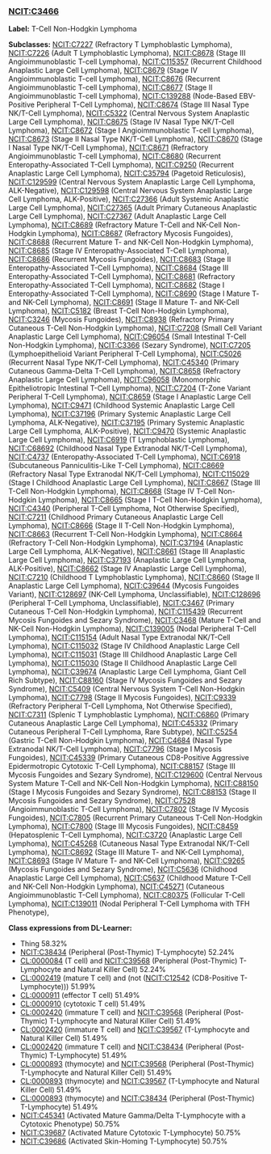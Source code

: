 
### [NCIT:C3466](http://purl.obolibrary.org/obo/NCIT_C3466)
**Label:** T-Cell Non-Hodgkin Lymphoma

**Subclasses:** [NCIT:C7227](http://purl.obolibrary.org/obo/NCIT_C7227) (Refractory T Lymphoblastic Lymphoma), [NCIT:C7226](http://purl.obolibrary.org/obo/NCIT_C7226) (Adult T Lymphoblastic Lymphoma), [NCIT:C8678](http://purl.obolibrary.org/obo/NCIT_C8678) (Stage III Angioimmunoblastic T-cell Lymphoma), [NCIT:C115357](http://purl.obolibrary.org/obo/NCIT_C115357) (Recurrent Childhood Anaplastic Large Cell Lymphoma), [NCIT:C8679](http://purl.obolibrary.org/obo/NCIT_C8679) (Stage IV Angioimmunoblastic T-cell Lymphoma), [NCIT:C8676](http://purl.obolibrary.org/obo/NCIT_C8676) (Recurrent Angioimmunoblastic T-cell Lymphoma), [NCIT:C8677](http://purl.obolibrary.org/obo/NCIT_C8677) (Stage II Angioimmunoblastic T-cell Lymphoma), [NCIT:C139288](http://purl.obolibrary.org/obo/NCIT_C139288) (Node-Based EBV-Positive Peripheral T-Cell Lymphoma), [NCIT:C8674](http://purl.obolibrary.org/obo/NCIT_C8674) (Stage III Nasal Type NK/T-Cell Lymphoma), [NCIT:C5322](http://purl.obolibrary.org/obo/NCIT_C5322) (Central Nervous System Anaplastic Large Cell Lymphoma), [NCIT:C8675](http://purl.obolibrary.org/obo/NCIT_C8675) (Stage IV Nasal Type NK/T-Cell Lymphoma), [NCIT:C8672](http://purl.obolibrary.org/obo/NCIT_C8672) (Stage I Angioimmunoblastic T-cell Lymphoma), [NCIT:C8673](http://purl.obolibrary.org/obo/NCIT_C8673) (Stage II Nasal Type NK/T-Cell Lymphoma), [NCIT:C8670](http://purl.obolibrary.org/obo/NCIT_C8670) (Stage I Nasal Type NK/T-Cell Lymphoma), [NCIT:C8671](http://purl.obolibrary.org/obo/NCIT_C8671) (Refractory Angioimmunoblastic T-cell Lymphoma), [NCIT:C8680](http://purl.obolibrary.org/obo/NCIT_C8680) (Recurrent Enteropathy-Associated T-Cell Lymphoma), [NCIT:C9250](http://purl.obolibrary.org/obo/NCIT_C9250) (Recurrent Anaplastic Large Cell Lymphoma), [NCIT:C35794](http://purl.obolibrary.org/obo/NCIT_C35794) (Pagetoid Reticulosis), [NCIT:C129599](http://purl.obolibrary.org/obo/NCIT_C129599) (Central Nervous System Anaplastic Large Cell Lymphoma, ALK-Negative), [NCIT:C129598](http://purl.obolibrary.org/obo/NCIT_C129598) (Central Nervous System Anaplastic Large Cell Lymphoma, ALK-Positive), [NCIT:C27366](http://purl.obolibrary.org/obo/NCIT_C27366) (Adult Systemic Anaplastic Large Cell Lymphoma), [NCIT:C27365](http://purl.obolibrary.org/obo/NCIT_C27365) (Adult Primary Cutaneous Anaplastic Large Cell Lymphoma), [NCIT:C27367](http://purl.obolibrary.org/obo/NCIT_C27367) (Adult Anaplastic Large Cell Lymphoma), [NCIT:C8689](http://purl.obolibrary.org/obo/NCIT_C8689) (Refractory Mature T-Cell and NK-Cell Non-Hodgkin Lymphoma), [NCIT:C8687](http://purl.obolibrary.org/obo/NCIT_C8687) (Refractory Mycosis Fungoides), [NCIT:C8688](http://purl.obolibrary.org/obo/NCIT_C8688) (Recurrent Mature T- and NK-Cell Non-Hodgkin Lymphoma), [NCIT:C8685](http://purl.obolibrary.org/obo/NCIT_C8685) (Stage IV Enteropathy-Associated T-Cell Lymphoma), [NCIT:C8686](http://purl.obolibrary.org/obo/NCIT_C8686) (Recurrent Mycosis Fungoides), [NCIT:C8683](http://purl.obolibrary.org/obo/NCIT_C8683) (Stage II Enteropathy-Associated T-Cell Lymphoma), [NCIT:C8684](http://purl.obolibrary.org/obo/NCIT_C8684) (Stage III Enteropathy-Associated T-Cell Lymphoma), [NCIT:C8681](http://purl.obolibrary.org/obo/NCIT_C8681) (Refractory Enteropathy-Associated T-Cell Lymphoma), [NCIT:C8682](http://purl.obolibrary.org/obo/NCIT_C8682) (Stage I Enteropathy-Associated T-Cell Lymphoma), [NCIT:C8690](http://purl.obolibrary.org/obo/NCIT_C8690) (Stage I Mature T- and NK-Cell Lymphoma), [NCIT:C8691](http://purl.obolibrary.org/obo/NCIT_C8691) (Stage II Mature T- and NK-Cell Lymphoma), [NCIT:C5182](http://purl.obolibrary.org/obo/NCIT_C5182) (Breast T-Cell Non-Hodgkin Lymphoma), [NCIT:C3246](http://purl.obolibrary.org/obo/NCIT_C3246) (Mycosis Fungoides), [NCIT:C8938](http://purl.obolibrary.org/obo/NCIT_C8938) (Refractory Primary Cutaneous T-Cell Non-Hodgkin Lymphoma), [NCIT:C7208](http://purl.obolibrary.org/obo/NCIT_C7208) (Small Cell Variant Anaplastic Large Cell Lymphoma), [NCIT:C96054](http://purl.obolibrary.org/obo/NCIT_C96054) (Small Intestinal T-Cell Non-Hodgkin Lymphoma), [NCIT:C3366](http://purl.obolibrary.org/obo/NCIT_C3366) (Sezary Syndrome), [NCIT:C7205](http://purl.obolibrary.org/obo/NCIT_C7205) (Lymphoepithelioid Variant Peripheral T-Cell Lymphoma), [NCIT:C5026](http://purl.obolibrary.org/obo/NCIT_C5026) (Recurrent Nasal Type NK/T-Cell Lymphoma), [NCIT:C45340](http://purl.obolibrary.org/obo/NCIT_C45340) (Primary Cutaneous Gamma-Delta T-Cell Lymphoma), [NCIT:C8658](http://purl.obolibrary.org/obo/NCIT_C8658) (Refractory Anaplastic Large Cell Lymphoma), [NCIT:C96058](http://purl.obolibrary.org/obo/NCIT_C96058) (Monomorphic Epitheliotropic Intestinal T-Cell Lymphoma), [NCIT:C7204](http://purl.obolibrary.org/obo/NCIT_C7204) (T-Zone Variant Peripheral T-Cell Lymphoma), [NCIT:C8659](http://purl.obolibrary.org/obo/NCIT_C8659) (Stage I Anaplastic Large Cell Lymphoma), [NCIT:C9471](http://purl.obolibrary.org/obo/NCIT_C9471) (Childhood Systemic Anaplastic Large Cell Lymphoma), [NCIT:C37196](http://purl.obolibrary.org/obo/NCIT_C37196) (Primary Systemic Anaplastic Large Cell Lymphoma, ALK-Negative), [NCIT:C37195](http://purl.obolibrary.org/obo/NCIT_C37195) (Primary Systemic Anaplastic Large Cell Lymphoma, ALK-Positive), [NCIT:C9470](http://purl.obolibrary.org/obo/NCIT_C9470) (Systemic Anaplastic Large Cell Lymphoma), [NCIT:C6919](http://purl.obolibrary.org/obo/NCIT_C6919) (T Lymphoblastic Lymphoma), [NCIT:C68692](http://purl.obolibrary.org/obo/NCIT_C68692) (Childhood Nasal Type Extranodal NK/T-Cell Lymphoma), [NCIT:C4737](http://purl.obolibrary.org/obo/NCIT_C4737) (Enteropathy-Associated T-Cell Lymphoma), [NCIT:C6918](http://purl.obolibrary.org/obo/NCIT_C6918) (Subcutaneous Panniculitis-Like T-Cell Lymphoma), [NCIT:C8669](http://purl.obolibrary.org/obo/NCIT_C8669) (Refractory Nasal Type Extranodal NK/T-Cell Lymphoma), [NCIT:C115029](http://purl.obolibrary.org/obo/NCIT_C115029) (Stage I Childhood Anaplastic Large Cell Lymphoma), [NCIT:C8667](http://purl.obolibrary.org/obo/NCIT_C8667) (Stage III T-Cell Non-Hodgkin Lymphoma), [NCIT:C8668](http://purl.obolibrary.org/obo/NCIT_C8668) (Stage IV T-Cell Non-Hodgkin Lymphoma), [NCIT:C8665](http://purl.obolibrary.org/obo/NCIT_C8665) (Stage I T-Cell Non-Hodgkin Lymphoma), [NCIT:C4340](http://purl.obolibrary.org/obo/NCIT_C4340) (Peripheral T-Cell Lymphoma, Not Otherwise Specified), [NCIT:C7211](http://purl.obolibrary.org/obo/NCIT_C7211) (Childhood Primary Cutaneous Anaplastic Large Cell Lymphoma), [NCIT:C8666](http://purl.obolibrary.org/obo/NCIT_C8666) (Stage II T-Cell Non-Hodgkin Lymphoma), [NCIT:C8663](http://purl.obolibrary.org/obo/NCIT_C8663) (Recurrent T-Cell Non-Hodgkin Lymphoma), [NCIT:C8664](http://purl.obolibrary.org/obo/NCIT_C8664) (Refractory T-Cell Non-Hodgkin Lymphoma), [NCIT:C37194](http://purl.obolibrary.org/obo/NCIT_C37194) (Anaplastic Large Cell Lymphoma, ALK-Negative), [NCIT:C8661](http://purl.obolibrary.org/obo/NCIT_C8661) (Stage III Anaplastic Large Cell Lymphoma), [NCIT:C37193](http://purl.obolibrary.org/obo/NCIT_C37193) (Anaplastic Large Cell Lymphoma, ALK-Positive), [NCIT:C8662](http://purl.obolibrary.org/obo/NCIT_C8662) (Stage IV Anaplastic Large Cell Lymphoma), [NCIT:C7210](http://purl.obolibrary.org/obo/NCIT_C7210) (Childhood T Lymphoblastic Lymphoma), [NCIT:C8660](http://purl.obolibrary.org/obo/NCIT_C8660) (Stage II Anaplastic Large Cell Lymphoma), [NCIT:C39644](http://purl.obolibrary.org/obo/NCIT_C39644) (Mycosis Fungoides Variant), [NCIT:C128697](http://purl.obolibrary.org/obo/NCIT_C128697) (NK-Cell Lymphoma, Unclassifiable), [NCIT:C128696](http://purl.obolibrary.org/obo/NCIT_C128696) (Peripheral T-Cell Lymphoma, Unclassifiable), [NCIT:C3467](http://purl.obolibrary.org/obo/NCIT_C3467) (Primary Cutaneous T-Cell Non-Hodgkin Lymphoma), [NCIT:C115439](http://purl.obolibrary.org/obo/NCIT_C115439) (Recurrent Mycosis Fungoides and Sezary Syndrome), [NCIT:C3468](http://purl.obolibrary.org/obo/NCIT_C3468) (Mature T-Cell and NK-Cell Non-Hodgkin Lymphoma), [NCIT:C139005](http://purl.obolibrary.org/obo/NCIT_C139005) (Nodal Peripheral T-Cell Lymphoma), [NCIT:C115154](http://purl.obolibrary.org/obo/NCIT_C115154) (Adult Nasal Type Extranodal NK/T-Cell Lymphoma), [NCIT:C115032](http://purl.obolibrary.org/obo/NCIT_C115032) (Stage IV Childhood Anaplastic Large Cell Lymphoma), [NCIT:C115031](http://purl.obolibrary.org/obo/NCIT_C115031) (Stage III Childhood Anaplastic Large Cell Lymphoma), [NCIT:C115030](http://purl.obolibrary.org/obo/NCIT_C115030) (Stage II Childhood Anaplastic Large Cell Lymphoma), [NCIT:C39674](http://purl.obolibrary.org/obo/NCIT_C39674) (Anaplastic Large Cell Lymphoma, Giant Cell Rich Subtype), [NCIT:C88160](http://purl.obolibrary.org/obo/NCIT_C88160) (Stage IV Mycosis Fungoides and Sezary Syndrome), [NCIT:C5409](http://purl.obolibrary.org/obo/NCIT_C5409) (Central Nervous System T-Cell Non-Hodgkin Lymphoma), [NCIT:C7798](http://purl.obolibrary.org/obo/NCIT_C7798) (Stage II Mycosis Fungoides), [NCIT:C9339](http://purl.obolibrary.org/obo/NCIT_C9339) (Refractory Peripheral T-Cell Lymphoma, Not Otherwise Specified), [NCIT:C7311](http://purl.obolibrary.org/obo/NCIT_C7311) (Splenic T Lymphoblastic Lymphoma), [NCIT:C6860](http://purl.obolibrary.org/obo/NCIT_C6860) (Primary Cutaneous Anaplastic Large Cell Lymphoma), [NCIT:C45332](http://purl.obolibrary.org/obo/NCIT_C45332) (Primary Cutaneous Peripheral T-Cell Lymphoma, Rare Subtype), [NCIT:C5254](http://purl.obolibrary.org/obo/NCIT_C5254) (Gastric T-Cell Non-Hodgkin Lymphoma), [NCIT:C4684](http://purl.obolibrary.org/obo/NCIT_C4684) (Nasal Type Extranodal NK/T-Cell Lymphoma), [NCIT:C7796](http://purl.obolibrary.org/obo/NCIT_C7796) (Stage I Mycosis Fungoides), [NCIT:C45339](http://purl.obolibrary.org/obo/NCIT_C45339) (Primary Cutaneous CD8-Positive Aggressive Epidermotropic Cytotoxic T-Cell Lymphoma), [NCIT:C88157](http://purl.obolibrary.org/obo/NCIT_C88157) (Stage III Mycosis Fungoides and Sezary Syndrome), [NCIT:C129600](http://purl.obolibrary.org/obo/NCIT_C129600) (Central Nervous System Mature T-Cell and NK-Cell Non-Hodgkin Lymphoma), [NCIT:C88150](http://purl.obolibrary.org/obo/NCIT_C88150) (Stage I Mycosis Fungoides and Sezary Syndrome), [NCIT:C88153](http://purl.obolibrary.org/obo/NCIT_C88153) (Stage II Mycosis Fungoides and Sezary Syndrome), [NCIT:C7528](http://purl.obolibrary.org/obo/NCIT_C7528) (Angioimmunoblastic T-Cell Lymphoma), [NCIT:C7802](http://purl.obolibrary.org/obo/NCIT_C7802) (Stage IV Mycosis Fungoides), [NCIT:C7805](http://purl.obolibrary.org/obo/NCIT_C7805) (Recurrent Primary Cutaneous T-Cell Non-Hodgkin Lymphoma), [NCIT:C7800](http://purl.obolibrary.org/obo/NCIT_C7800) (Stage III Mycosis Fungoides), [NCIT:C8459](http://purl.obolibrary.org/obo/NCIT_C8459) (Hepatosplenic T-Cell Lymphoma), [NCIT:C3720](http://purl.obolibrary.org/obo/NCIT_C3720) (Anaplastic Large Cell Lymphoma), [NCIT:C45268](http://purl.obolibrary.org/obo/NCIT_C45268) (Cutaneous Nasal Type Extranodal NK/T-Cell Lymphoma), [NCIT:C8692](http://purl.obolibrary.org/obo/NCIT_C8692) (Stage III Mature T- and NK-Cell Lymphoma), [NCIT:C8693](http://purl.obolibrary.org/obo/NCIT_C8693) (Stage IV Mature T- and NK-Cell Lymphoma), [NCIT:C9265](http://purl.obolibrary.org/obo/NCIT_C9265) (Mycosis Fungoides and Sezary Syndrome), [NCIT:C5636](http://purl.obolibrary.org/obo/NCIT_C5636) (Childhood Anaplastic Large Cell Lymphoma), [NCIT:C5637](http://purl.obolibrary.org/obo/NCIT_C5637) (Childhood Mature T-Cell and NK-Cell Non-Hodgkin Lymphoma), [NCIT:C45271](http://purl.obolibrary.org/obo/NCIT_C45271) (Cutaneous Angioimmunoblastic T-Cell Lymphoma), [NCIT:C80375](http://purl.obolibrary.org/obo/NCIT_C80375) (Follicular T-Cell Lymphoma), [NCIT:C139011](http://purl.obolibrary.org/obo/NCIT_C139011) (Nodal Peripheral T-Cell Lymphoma with TFH Phenotype), 

**Class expressions from DL-Learner:**

- Thing 58.32%
- [NCIT:C38434](http://purl.obolibrary.org/obo/NCIT_C38434) (Peripheral (Post-Thymic) T-Lymphocyte) 52.24%
- [CL:0000084](http://purl.obolibrary.org/obo/CL_0000084) (T cell) and [NCIT:C39568](http://purl.obolibrary.org/obo/NCIT_C39568) (Peripheral (Post-Thymic) T-Lymphocyte and Natural Killer Cell) 52.24%
- [CL:0002419](http://purl.obolibrary.org/obo/CL_0002419) (mature T cell) and (not ([NCIT:C12542](http://purl.obolibrary.org/obo/NCIT_C12542) (CD8-Positive T-Lymphocyte))) 51.99%
- [CL:0000911](http://purl.obolibrary.org/obo/CL_0000911) (effector T cell) 51.49%
- [CL:0000910](http://purl.obolibrary.org/obo/CL_0000910) (cytotoxic T cell) 51.49%
- [CL:0002420](http://purl.obolibrary.org/obo/CL_0002420) (immature T cell) and [NCIT:C39568](http://purl.obolibrary.org/obo/NCIT_C39568) (Peripheral (Post-Thymic) T-Lymphocyte and Natural Killer Cell) 51.49%
- [CL:0002420](http://purl.obolibrary.org/obo/CL_0002420) (immature T cell) and [NCIT:C39567](http://purl.obolibrary.org/obo/NCIT_C39567) (T-Lymphocyte and Natural Killer Cell) 51.49%
- [CL:0002420](http://purl.obolibrary.org/obo/CL_0002420) (immature T cell) and [NCIT:C38434](http://purl.obolibrary.org/obo/NCIT_C38434) (Peripheral (Post-Thymic) T-Lymphocyte) 51.49%
- [CL:0000893](http://purl.obolibrary.org/obo/CL_0000893) (thymocyte) and [NCIT:C39568](http://purl.obolibrary.org/obo/NCIT_C39568) (Peripheral (Post-Thymic) T-Lymphocyte and Natural Killer Cell) 51.49%
- [CL:0000893](http://purl.obolibrary.org/obo/CL_0000893) (thymocyte) and [NCIT:C39567](http://purl.obolibrary.org/obo/NCIT_C39567) (T-Lymphocyte and Natural Killer Cell) 51.49%
- [CL:0000893](http://purl.obolibrary.org/obo/CL_0000893) (thymocyte) and [NCIT:C38434](http://purl.obolibrary.org/obo/NCIT_C38434) (Peripheral (Post-Thymic) T-Lymphocyte) 51.49%
- [NCIT:C45341](http://purl.obolibrary.org/obo/NCIT_C45341) (Activated Mature Gamma/Delta T-Lymphocyte with a Cytotoxic Phenotype) 50.75%
- [NCIT:C39687](http://purl.obolibrary.org/obo/NCIT_C39687) (Activated Mature Cytotoxic T-Lymphocyte) 50.75%
- [NCIT:C39686](http://purl.obolibrary.org/obo/NCIT_C39686) (Activated Skin-Homing T-Lymphocyte) 50.75%


